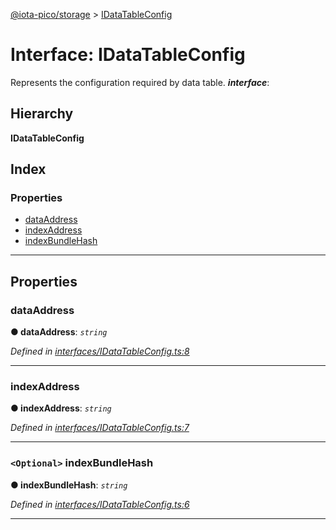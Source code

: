 [@iota-pico/storage](../README.md) > [IDataTableConfig](../interfaces/idatatableconfig.md)

# Interface: IDataTableConfig

Represents the configuration required by data table.
*__interface__*: 

## Hierarchy

**IDataTableConfig**

## Index

### Properties

* [dataAddress](idatatableconfig.md#dataaddress)
* [indexAddress](idatatableconfig.md#indexaddress)
* [indexBundleHash](idatatableconfig.md#indexbundlehash)

---

## Properties

<a id="dataaddress"></a>

###  dataAddress

**●  dataAddress**:  *`string`* 

*Defined in [interfaces/IDataTableConfig.ts:8](https://github.com/iota-pico/storage/blob/2e37eb2/src/interfaces/IDataTableConfig.ts#L8)*

___

<a id="indexaddress"></a>

###  indexAddress

**●  indexAddress**:  *`string`* 

*Defined in [interfaces/IDataTableConfig.ts:7](https://github.com/iota-pico/storage/blob/2e37eb2/src/interfaces/IDataTableConfig.ts#L7)*

___

<a id="indexbundlehash"></a>

### `<Optional>` indexBundleHash

**●  indexBundleHash**:  *`string`* 

*Defined in [interfaces/IDataTableConfig.ts:6](https://github.com/iota-pico/storage/blob/2e37eb2/src/interfaces/IDataTableConfig.ts#L6)*

___

